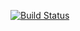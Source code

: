 [![Build Status](https://travis-ci.org/stormtrooper88/e-commerce.svg?branch=master)](https://travis-ci.org/stormtrooper88/e-commerce)